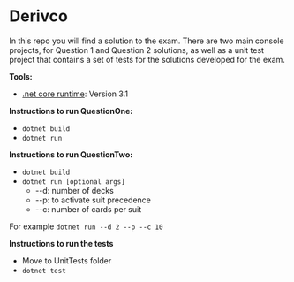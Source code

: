 # Derivco

In this repo you will find a solution to the exam. 
There are two main console projects, for Question 1 and Question 2 solutions, as well as a unit test project that contains a set of tests for the solutions developed for the exam.

**Tools:** 
- [.net core runtime](https://dotnet.microsoft.com/en-us/download/dotnet/3.1): Version 3.1

**Instructions to run QuestionOne:**
- ```dotnet build```
- ```dotnet run```

**Instructions to run QuestionTwo:**
- ```dotnet build```
- ```dotnet run [optional args]```
  - --d: number of decks
  - --p: to activate suit precedence
  - --c: number of cards per suit

For example ```dotnet run --d 2 --p --c 10```

**Instructions to run the tests**
- Move to UnitTests folder
- ```dotnet test```
